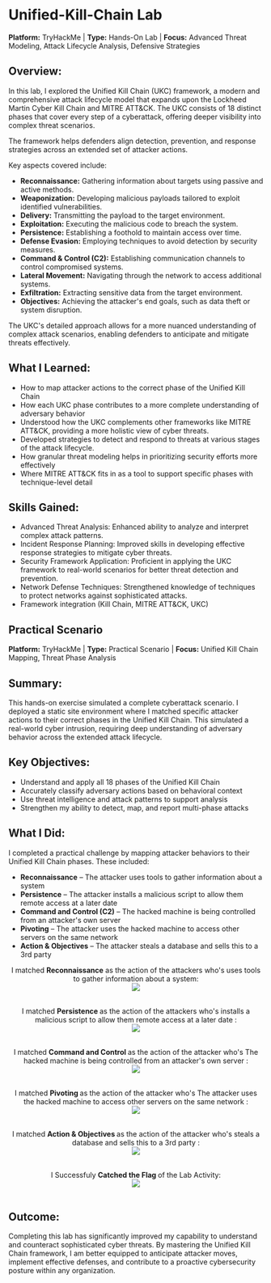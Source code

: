 # Unified-Kill-Chain Lab
<b>Platform:</b> TryHackMe | <b>Type:</b> Hands-On Lab | <b>Focus:</b> Advanced Threat Modeling, Attack Lifecycle Analysis, Defensive Strategies
 
## Overview:
In this lab, I explored the </b>Unified Kill Chain (UKC)</b> framework, a modern and comprehensive attack lifecycle model that expands upon the Lockheed Martin Cyber Kill Chain and MITRE ATT&CK. The UKC consists of </b>18 distinct phases</b> that cover every step of a cyberattack, offering deeper visibility into complex threat scenarios.

The framework helps defenders align detection, prevention, and response strategies across an extended set of attacker actions.

Key aspects covered include:
- <b>Reconnaissance:</b> Gathering information about targets using passive and active methods.
- <b>Weaponization:</b> Developing malicious payloads tailored to exploit identified vulnerabilities.
- <b>Delivery:</b>  Transmitting the payload to the target environment.
- <b>Exploitation:</b> Executing the malicious code to breach the system.
- <b>Persistence:</b> Establishing a foothold to maintain access over time.
- <b>Defense Evasion:</b> Employing techniques to avoid detection by security measures.
- <b>Command & Control (C2):</b> Establishing communication channels to control compromised systems.
- <b>Lateral Movement:</b> Navigating through the network to access additional systems.
- <b>Exfiltration:</b> Extracting sensitive data from the target environment.
- <b>Objectives:</b> Achieving the attacker's end goals, such as data theft or system disruption.

The UKC's detailed approach allows for a more nuanced understanding of complex attack scenarios, enabling defenders to anticipate and mitigate threats effectively. 
## What I Learned:
- How to map attacker actions to the correct phase of the Unified Kill Chain
- How each UKC phase contributes to a more complete understanding of adversary behavior
- Understood how the UKC complements other frameworks like MITRE ATT&CK, providing a more holistic view of cyber threats.
- Developed strategies to detect and respond to threats at various stages of the attack lifecycle.
- How granular threat modeling helps in prioritizing security efforts more effectively
- Where MITRE ATT&CK fits in as a tool to support specific phases with technique-level detail

## Skills Gained:
- Advanced Threat Analysis: Enhanced ability to analyze and interpret complex attack patterns.
- Incident Response Planning: Improved skills in developing effective response strategies to mitigate cyber threats.
- Security Framework Application: Proficient in applying the UKC framework to real-world scenarios for better threat detection and prevention.
- Network Defense Techniques: Strengthened knowledge of techniques to protect networks against sophisticated attacks.
- Framework integration (Kill Chain, MITRE ATT&CK, UKC)

## Practical Scenario
<b>Platform:</b> TryHackMe | <b>Type:</b> Practical Scenario | <b>Focus:</b> Unified Kill Chain Mapping, Threat Phase Analysis

## Summary:
This hands-on exercise simulated a complete cyberattack scenario. I deployed a static site environment where I matched specific attacker actions to their correct phases in the Unified Kill Chain. This simulated a real-world cyber intrusion, requiring deep understanding of adversary behavior across the extended attack lifecycle.

## Key Objectives:
- Understand and apply all 18 phases of the Unified Kill Chain
- Accurately classify adversary actions based on behavioral context
- Use threat intelligence and attack patterns to support analysis
- Strengthen my ability to detect, map, and report multi-phase attacks

## What I Did:
I completed a practical challenge by mapping attacker behaviors to their Unified Kill Chain phases. These included:
- <b>Reconnaissance</b> – The attacker uses tools to gather information about a system
- <b>Persistence</b> – The attacker installs a malicious script to allow them remote access at a later date
- <b>Command and Control (C2)</b> – The hacked machine is being controlled from an attacker's own server
- <b>Pivoting</b> – The attacker uses the hacked machine to access other servers on the same network
- <b> Action & Objectives</b> – The attacker steals a database and sells this to a 3rd party

<p align="center">
I matched <b>Reconnaissance</b> as the action of the attackers who's uses tools to gather information about a system: <br/>
<img src="https://github.com/AdamuHassanAli/Unified-Kill-Chain/blob/main/Images/001%20Reconnaissance.jpeg?raw=true"/>
<br/>
<br/>

<p align="center">
I matched <b> Persistence </b> as the action of the attackers who's installs a malicious script to allow them remote access at a later date : <br/>
<img src="https://github.com/AdamuHassanAli/Unified-Kill-Chain/blob/main/Images/002%20Persistance.jpeg?raw=true"/>
<br/>
<br/>

<p align="center">
I matched <b>  Command and Control </b> as the action of the attacker who's The hacked machine is being controlled from an attacker's own server : <br/>
<img src="https://github.com/AdamuHassanAli/Unified-Kill-Chain/blob/main/Images/003%20Command%20%20&%20Control.jpeg?raw=true"/>
<br/>
<br/>

 <p align="center">
I matched <b> Pivoting </b> as the action of the attacker who's The attacker uses the hacked machine to access other servers on the same network : <br/>
<img src="https://github.com/AdamuHassanAli/Unified-Kill-Chain/blob/main/Images/004%20Pivoting.jpeg?raw=true"/>
<br/>
<br/>

 <p align="center">
I matched <b>  Action & Objectives </b> as the action of the attacker who's steals a database and sells this to a 3rd party : <br/>
<img src="https://github.com/AdamuHassanAli/Unified-Kill-Chain/blob/main/Images/005%20Action%20&%20Objectives.jpeg?raw=true"/>
<br/>
<br/>

 <p align="center">
I Successfuly <b> Catched the Flag  </b> of the Lab Activity: <br/>
<img src="https://github.com/AdamuHassanAli/Unified-Kill-Chain/blob/main/Images/006%20The%20Flag%20Cacthed.jpeg?raw=true"/>
<br/>
<br/>
 
## Outcome: 
Completing this lab has significantly improved my capability to understand and counteract sophisticated cyber threats. By mastering the Unified Kill Chain framework, I am better equipped to anticipate attacker moves, implement effective defenses, and contribute to a proactive cybersecurity posture within any organization.



